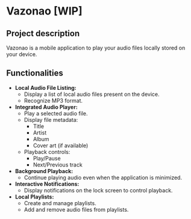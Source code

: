 # Vazonao [WIP]

## Project description

Vazonao is a mobile application to play your audio files locally stored on your device.

## Functionalities

- **Local Audio File Listing:**
    - Display a list of local audio files present on the device.
    - Recognize MP3 format.
- **Integrated Audio Player:**
    - Play a selected audio file.
    - Display file metadata:
        - Title
        - Artist
        - Album
        - Cover art (if available)
    - Playback controls:
        - Play/Pause
        - Next/Previous track
- **Background Playback:**
    - Continue playing audio even when the application is minimized.
- **Interactive Notifications:**
    - Display notifications on the lock screen to control playback.
- **Local Playlists:**
    - Create and manage playlists.
    - Add and remove audio files from playlists.
